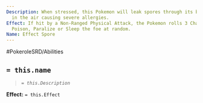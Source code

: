 ```yaml
---
Description: When stressed, this Pokemon will leak spores through its body that scatter
  in the air causing severe allergies.
Effect: If hit by a Non-Ranged Physical Attack, the Pokemon rolls 3 Chance Dice to
  Poison, Paralize or Sleep the foe at random.
Name: Effect Spore
---
```


#PokeroleSRD/Abilities

## `= this.name`

> *`= this.Description`*

**Effect:** `= this.Effect`